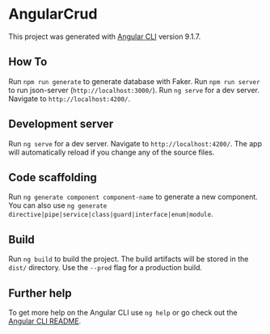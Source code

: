 # AngularCrud

This project was generated with [Angular CLI](https://github.com/angular/angular-cli) version 9.1.7.

## How To

Run `npm run generate` to generate database with Faker.
Run `npm run server` to run json-server (`http://localhost:3000/`).
Run `ng serve` for a dev server. Navigate to `http://localhost:4200/`.

## Development server

Run `ng serve` for a dev server. Navigate to `http://localhost:4200/`. The app will automatically reload if you change any of the source files.

## Code scaffolding

Run `ng generate component component-name` to generate a new component. You can also use `ng generate directive|pipe|service|class|guard|interface|enum|module`.

## Build

Run `ng build` to build the project. The build artifacts will be stored in the `dist/` directory. Use the `--prod` flag for a production build.

## Further help

To get more help on the Angular CLI use `ng help` or go check out the [Angular CLI README](https://github.com/angular/angular-cli/blob/master/README.md).
